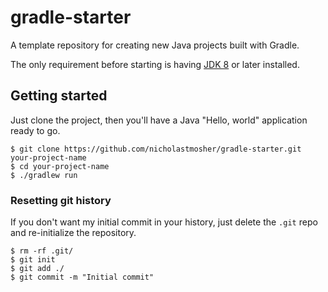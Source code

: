 # gradle-starter

A template repository for creating new Java projects built with Gradle.

The only requirement before starting is having [JDK 8] or later installed.

[JDK 8]: https://www.oracle.com/technetwork/java/javase/downloads/jdk8-downloads-2133151.html

## Getting started

Just clone the project, then you'll have a Java "Hello, world" application
ready to go.

```
$ git clone https://github.com/nicholastmosher/gradle-starter.git your-project-name
$ cd your-project-name
$ ./gradlew run
```

### Resetting git history

If you don't want my initial commit in your history, just delete the `.git` repo
and re-initialize the repository.

```
$ rm -rf .git/
$ git init
$ git add ./
$ git commit -m "Initial commit"
```
